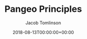 ---
title: "Pangeo Principles"
date: 2018-08-13T00:00:00+00:00
draft: false
author: "Jacob Tomlinson"
event:
  name: Pangeo Developers Meeting
  link: https://medium.com/pangeo/the-2018-pangeo-developers-workshop-1be359dac33c
  location: Boulder, CO, USA
  type: Talk
length: null
abstract: false
video: null
slides: https://speakerdeck.com/jacobtomlinson/pangeo-developers-meeting-pangeo-principles
---